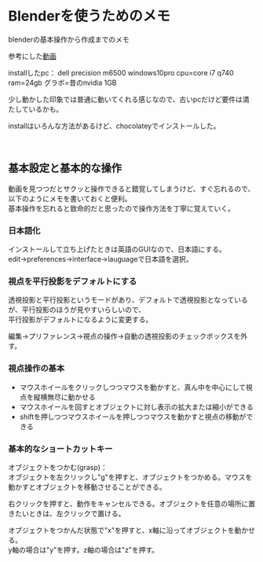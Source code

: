 # Blenderを使うためのメモ

blenderの基本操作から作成までのメモ

参考にした[動画](https://www.youtube.com/watch?v=DsNZzUZPhw4&list=RDCMUCe833utiohEPrLGr73Ikayw&start_radio=1)

installしたpc： dell precision m6500 windows10pro cpu=core i7 q740 ram=24gb グラボ=昔のnvidia 1GB

少し動かした印象では普通に動いてくれる感じなので、古いpcだけど要件は満たしているかも。

installはいろんな方法があるけど、chocolateyでインストールした。

<br />

## 基本設定と基本的な操作

動画を見つつだとサクッと操作できると錯覚してしまうけど、すぐ忘れるので、以下のようにメモを書いておくと便利。  
基本操作を忘れると致命的だと思ったので操作方法を丁寧に覚えていく。

### 日本語化

インストールして立ち上げたときは英語のGUIなので、日本語にする。  
edit->preferences->interface->lauguageで日本語を選択。

### 視点を平行投影をデフォルトにする

透視投影と平行投影というモードがあり、デフォルトで透視投影となっているが、平行投影のほうが見やすいらしいので、  
平行投影がデフォルトになるように変更する。

編集->プリファレンス->視点の操作->自動の透視投影のチェックボックスを外す。

### 視点操作の基本

- マウスホイールをクリックしつつマウスを動かすと、真ん中を中心にして視点を縦横無尽に動かせる
- マウスホイールを回すとオブジェクトに対し表示の拡大または縮小ができる
- shiftを押しつつマウスホイールを押しつつマウスを動かすと視点の移動ができる

### 基本的なショートカットキー

オブジェクトをつかむ(grasp)：  
オブジェクトを左クリックし"g"を押すと、オブジェクトをつかめる。マウスを動かすとオブジェクトを移動させることができる。

右クリックを押すと、動作をキャンセルできる。オブジェクトを任意の場所に置きたいときは、左クリックで置ける。

オブジェクトをつかんだ状態で"x"を押すと、x軸に沿ってオブジェクトを動かせる。  
y軸の場合は"y"を押す。z軸の場合は"z"を押す。








